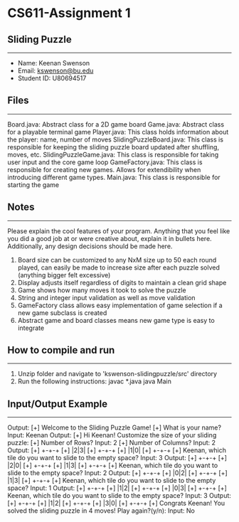 # CS611-Assignment 1
## Sliding Puzzle
---------------------------------------------------------------------------
- Name: Keenan Swenson
- Email: kswenson@bu.edu
- Student ID: U80694517

## Files
---------------------------------------------------------------------------

Board.java: Abstract class for a 2D game board
Game.java: Abstract class for a playable terminal game
Player.java: This class holds information about the player: name, number of moves
SlidingPuzzleBoard.java: This class is responsible for keeping the sliding puzzle board updated after shuffling, moves, etc.
SlidingPuzzleGame.java: This class is responsible for taking user input and the core game loop
GameFactory.java: This class is responsible for creating new games. Allows for extendibility when introducing different game types.
Main.java: This class is responsible for starting the game

## Notes
---------------------------------------------------------------------------
Please explain the cool features of your program. Anything that you feel like you did a good job at or were creative about, explain it in bullets here. Additionally, any design decisions should be made here.

1. Board size can be customized to any NxM size up to 50 each round played, can easily be made to increase size after each puzzle solved (anything bigger felt excessive)
2. Display adjusts itself regardless of digits to maintain a clean grid shape
3. Game shows how many moves it took to solve the puzzle
4. String and integer input validation as well as move validation
5. GameFactory class allows easy implementation of game selection if a new game subclass is created
6. Abstract game and board classes means new game type is easy to integrate

## How to compile and run
---------------------------------------------------------------------------

1. Unzip folder and navigate to 'kswenson-slidingpuzzle/src' directory
2. Run the following instructions:
javac *.java
java Main

## Input/Output Example
---------------------------------------------------------------------------
Output:
[+] Welcome to the Sliding Puzzle Game!
[+] What is your name?
Input:
Keenan
Output:
[+] Hi Keenan! Customize the size of your sliding puzzle:
[+] Number of Rows?
Input:
2
[+] Number of Columns?
Input:
2
Output:
[+] +-+-+
[+] |2|3|
[+] +-+-+
[+] |1|0|
[+] +-+-+
[+] Keenan, which tile do you want to slide to the empty space?
Input:
3
Output:
[+] +-+-+
[+] |2|0|
[+] +-+-+
[+] |1|3|
[+] +-+-+
[+] Keenan, which tile do you want to slide to the empty space?
Input:
2
Output:
[+] +-+-+
[+] |0|2|
[+] +-+-+
[+] |1|3|
[+] +-+-+
[+] Keenan, which tile do you want to slide to the empty space?
Input:
1
Output:
[+] +-+-+
[+] |1|2|
[+] +-+-+
[+] |0|3|
[+] +-+-+
[+] Keenan, which tile do you want to slide to the empty space?
Input:
3
Output:
[+] +-+-+
[+] |1|2|
[+] +-+-+
[+] |3|0|
[+] +-+-+
[+] Congrats Keenan! You solved the sliding puzzle in 4 moves! Play again?(y/n):
Input:
No

